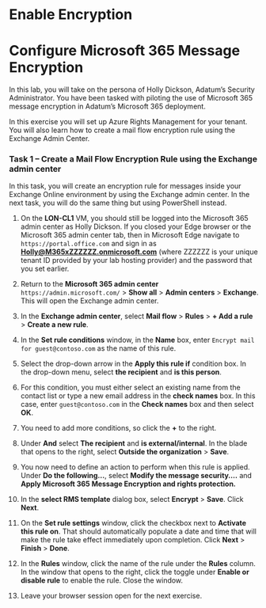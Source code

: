 # Enable Encryption


# Configure Microsoft 365 Message Encryption


In this lab, you will take on the persona of Holly Dickson, Adatum’s Security Administrator. You have been tasked with piloting the use of Microsoft 365 message encryption in Adatum’s Microsoft 365 deployment.

In this exercise you will set up Azure Rights Management for your tenant. You will also learn how to create a mail flow encryption rule using the Exchange Admin Center.

### Task 1 – Create a Mail Flow Encryption Rule using the Exchange admin center

In this task, you will create an encryption rule for messages inside your Exchange Online environment by using the Exchange admin center. In the next task, you will do the same thing but using PowerShell instead. 

1. On the **LON-CL1** VM, you should still be logged into the Microsoft 365 admin center as Holly Dickson. If you closed your Edge browser or the Microsoft 365 admin center tab, then in Microsoft Edge navigate to `https://portal.office.com` and sign in as **Holly@M365xZZZZZZ.onmicrosoft.com** (where ZZZZZZ is your unique tenant ID provided by your lab hosting provider) and the password that you set earlier. 

1. Return to the **Microsoft 365 admin center** `https://admin.microsoft.com/` > **Show all** > **Admin centers** > **Exchange**. This will open the Exchange admin center.

1. In the **Exchange admin center**, select **Mail flow** > **Rules** > **+ Add a rule** > **Create a new rule**.

1. In the **Set rule conditions** window, in the **Name** box, enter `Encrypt mail for guest@contoso.com` as the name of this rule.

1. Select the drop-down arrow in the **Apply this rule if** condition box. In the drop-down menu, select **the recipient** and **is this person**. 

1. For this condition, you must either select an existing name from the contact list or type a new email address in the **check names** box. In this case, enter `guest@contoso.com` in the **Check names** box and then select **OK**.

1. You need to add more conditions, so click the **+** to the right.

1. Under **And** select **The recipient** and **is external/internal**. In the blade that opens to the right, select **Outside the organization** > **Save**.

1. You now need to define an action to perform when this rule is applied. Under **Do the following…**, select **Modify the message security….** and **Apply Microsoft 365 Message Encryption and rights protection.**

1. In the **select RMS template** dialog box, select **Encrypt** > **Save**. Click **Next**.
1. On the **Set rule settings** window, click the checkbox next to **Activate this rule on**. That should automatically populate a date and time that will make the rule take effect immediately upon completion. Click **Next** > **Finish** > **Done**.
1. In the **Rules** window, click the name of the rule under the **Rules** column. In the window that opens to the right, click the toggle under **Enable or disable rule** to enable the rule. Close the window.
1. Leave your browser session open for the next exercise.
